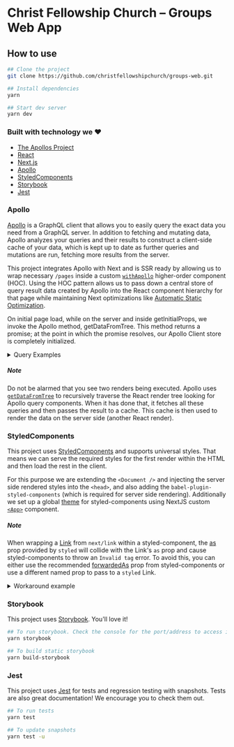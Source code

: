 # Christ Fellowship Church – Groups Web App

## How to use

```bash
## Clone the project
git clone https://github.com/christfellowshipchurch/groups-web.git

## Install dependencies
yarn

## Start dev server
yarn dev
```

### Built with technology we ❤️

- [The Apollos Project](https://apollos.app)
- [React](https://reactjs.org/)
- [Next.js](https://nextjs.org/)
- [Apollo](#Apollo)
- [StyledComponents](#styledcomponents)
- [Storybook](#Storybook)
- [Jest](#Jest)

### Apollo

[Apollo](https://www.apollographql.com/) is a GraphQL client that allows you to easily query the exact data you need from a GraphQL server. In addition to fetching and mutating data, Apollo analyzes your queries and their results to construct a client-side cache of your data, which is kept up to date as further queries and mutations are run, fetching more results from the server.

This project integrates Apollo with Next and is SSR ready by allowing us to wrap necessary `/pages` inside a custom [`withApollo`](https://github.com/christfellowshipchurch/groups-web/blob/master/src/lib/apollo.js#L74-L176) higher-order component (HOC). Using the HOC pattern allows us to pass down a central store of query result data created by Apollo into the React component hierarchy for that page while maintaining Next optimizations like [Automatic Static Optimization](https://nextjs.org/docs/advanced-features/automatic-static-optimization).

On initial page load, while on the server and inside getInitialProps, we invoke the Apollo method, getDataFromTree. This method returns a promise; at the point in which the promise resolves, our Apollo Client store is completely initialized.

<details>
<summary>Query Examples</summary>
<br />

**Client side query (default behavior)**

```javascript
import { useQuery } from "@apollo/react-hooks";

function Boom() {
  const { data } = useQuery(exampleQuery);
  //...
}

export default withApollo()(ClientOnlyPage);
```

**SSR enabled query**

```javascript
import { useQuery } from "@apollo/react-hooks";

function Boom() {
  const { data } = useQuery(exampleQuery);
  //...
}

export default withApollo({ ssr: true })(ClientOnlyPage);
```

</details>

##### Note

Do not be alarmed that you see two renders being executed. Apollo uses [`getDataFromTree`](https://www.apollographql.com/docs/react/api/react-ssr/#getdatafromtree) to recursively traverse the React render tree looking for Apollo query components. When it has done that, it fetches all these queries and then passes the result to a cache. This cache is then used to render the data on the server side (another React render).

### StyledComponents

This project uses [StyledComponents](https://github.com/styled-components/styled-components) and supports universal styles. That means we can serve the required styles for the first render within the HTML and then load the rest in the client.

For this purpose we are extending the `<Document />` and injecting the server side rendered styles into the `<head>`, and also adding the `babel-plugin-styled-components` (which is required for server side rendering). Additionally we set up a global [theme](https://www.styled-components.com/docs/advanced#theming) for styled-components using NextJS custom [`<App>`](https://nextjs.org/docs/advanced-features/custom-app) component.

##### Note

When wrapping a [Link](https://nextjs.org/docs/api-reference/next/link) from `next/link` within a styled-component, the [as](https://styled-components.com/docs/api#as-polymorphic-prop) prop provided by `styled` will collide with the Link's `as` prop and cause styled-components to throw an `Invalid tag` error. To avoid this, you can either use the recommended [forwardedAs](https://styled-components.com/docs/api#forwardedas-prop) prop from styled-components or use a different named prop to pass to a `styled` Link.

<details>
<summary>Workaround example</summary>
<br />

**src/components/StyledLink.js**

```javascript
import Link from "next/link";
import styled from "styled-components";

const StyledLink = ({ as, children, className, href }) => (
  <Link href={href} as={as} passHref>
    <a className={className}>{children}</a>
  </Link>
);

export default styled(StyledLink)`
  color: #0075e0;
  text-decoration: none;
  transition: all 0.2s ease-in-out;

  &:hover {
    color: #40a9ff;
  }

  &:focus {
    color: #40a9ff;
    outline: none;
    border: 0;
  }
`;
```

**src/pages/index.js**

```javascript
import StyledLink from "../components/StyledLink";

export default () => (
  <StyledLink href="/post/[pid]" forwardedAs="/post/abc">
    First post
  </StyledLink>
);
```

</details>

### Storybook

This project uses [Storybook]("https://storybook.js.org/"). You'll love it!

```bash
## To run storybook. Check the console for the port/address to access it.
yarn storybook

## To build static storybook
yarn build-storybook
```

### Jest

This project uses [Jest]("https://jestjs.io/") for tests and regression testing with snapshots. Tests are also great documentation! We encourage you to check them out.

```bash
## To run tests
yarn test

## To update snapshots
yarn test -u
```
